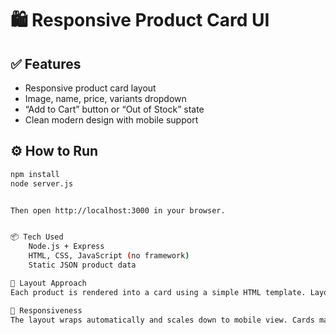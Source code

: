 # 🛍️ Responsive Product Card UI

## ✅ Features
- Responsive product card layout
- Image, name, price, variants dropdown
- “Add to Cart” button or “Out of Stock” state
- Clean modern design with mobile support

## ⚙️ How to Run
```bash
npm install
node server.js


Then open http://localhost:3000 in your browser.


📦 Tech Used
    Node.js + Express
    HTML, CSS, JavaScript (no framework)
    Static JSON product data

🧱 Layout Approach
Each product is rendered into a card using a simple HTML template. Layout is responsive using Flexbox, and content is fetched from a live JSON API.

📱 Responsiveness
The layout wraps automatically and scales down to mobile view. Cards maintain visual clarity and button logic regardless of screen size.